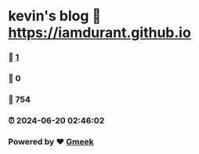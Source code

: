 # kevin's blog :link: https://iamdurant.github.io 
### :page_facing_up: [1](https://iamdurant.github.io/tag.html) 
### :speech_balloon: 0 
### :hibiscus: 754 
### :alarm_clock: 2024-06-20 02:46:02 
### Powered by :heart: [Gmeek](https://github.com/Meekdai/Gmeek)
